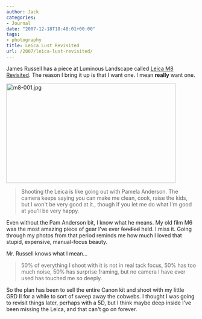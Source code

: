 ```yaml
---
author: Jack
categories:
- Journal
date: "2007-12-18T18:48:01+00:00"
tags:
- photography
title: Leica Lust Revisited
url: /2007/leica-lust-revisited/
---
```


James Russell has a piece at Luminous Landscape called [Leica M8 Revisited][1]. The reason I bring it up is that I want one. I mean **really** want one. 

<img src="/files/m8-001.jpg" alt="m8-001.jpg" border="0" width="449" height="263" />

> Shooting the Leica is like going out with Pamela Anderson. The camera keeps saying you can make me clean, cook, raise the kids, but I won't be very good at it., though if you let me do what I'm good at you'll be very happy.

Even without the Pam Anderson bit, I know what he means. My old film M6 was the most amazing piece of gear I've ever <del>fondled</del> held. I miss it. Going through my photos from that period reminds me how much I loved that stupid, expensive, manual-focus beauty.

Mr. Russell knows what I mean&#8230;

> 50% of everything I shoot with it is not in real tack focus, 50% has too much noise, 50% has surprise framing, but no camera I have ever used has touched me so deeply. 

So the plan has been to sell the entire Canon kit and shoot with my little <span class="caps"><span class="caps">GRD</span></span> II for a while to sort of sweep away the cobwebs. I thought I was going to revisit things later, perhaps with a 5D, but I think maybe deep inside I've been missing the Leica, and that can't go on forever.

 [1]: http://www.luminous-landscape.com/reviews/cameras/leica-m8-revisited.shtml